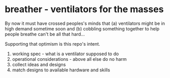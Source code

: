 # breather - ventilators for the masses

By now it must have crossed peoples's minds that (a) ventilators might be in high demand sometime soon and (b) cobbling something together to help people breathe can't be all that hard...

Supporting that optimism is this repo's intent.

1. working spec - what is a ventilator supposed to do
2. operational considerations - above all else do no harm
3. collect ideas and designs
4. match designs to available hardware and skills
